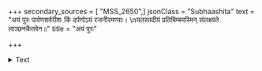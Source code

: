 +++
secondary_sources = [ "MSS_2650",]
jsonClass = "Subhaashita"
text = "अयं पुरः पार्वणशर्वरीशः किं दर्पणोऽयं रजनीरमण्याः।  \nयतस्तदीयं प्रतिबिम्बमस्मिन् संलक्ष्यते लाञ्छनकैतवेन॥"
title = "अयं पुरः"

+++

<details><summary>Text</summary>

अयं पुरः पार्वणशर्वरीशः किं दर्पणोऽयं रजनीरमण्याः।  
यतस्तदीयं प्रतिबिम्बमस्मिन् संलक्ष्यते लाञ्छनकैतवेन॥
</details>
